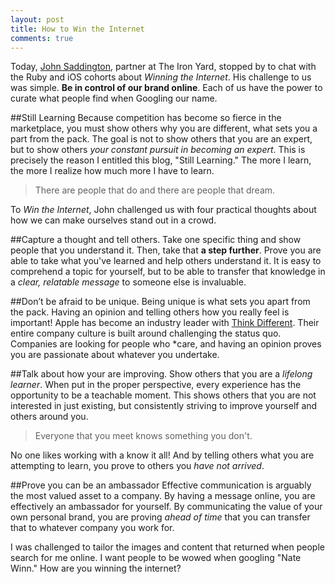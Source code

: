 ```yaml
---
layout: post
title: How to Win the Internet
comments: true
---
```


Today, [John Saddington](https://twitter.com/saddington), partner at The Iron Yard, stopped by to chat with the Ruby and iOS cohorts about *Winning the Internet*. His challenge to us was simple. **Be in control of our brand online**. Each of us have the power to curate what people find when Googling our name. 

##Still Learning
Because competition has become so fierce in the marketplace, you must show others why you are different, what sets you a part from the pack. The goal is not to show others that you are an expert, but to show others *your constant pursuit in becoming an expert*. This is precisely the reason I entitled this blog, "Still Learning." The more I learn, the more I realize how much more I have to learn.

>There are people that do and there are people that dream.

To *Win the Internet*, John challenged us with four practical thoughts about how we can make ourselves stand out in a crowd.

##Capture a thought and tell others.
Take one specific thing and show people that you understand it. Then, take that **a step further**. Prove you are able to take what you've learned and help others understand it. It is easy to comprehend a topic for yourself, but to be able to transfer that knowledge in a *clear, relatable message* to someone else is invaluable.

##Don’t be afraid to be unique.
Being unique is what sets you apart from the pack. Having an opinion and telling others how you really feel is important! Apple has become an industry leader with [Think Different](http://www.thecrazyones.it/spot-en.html). Their entire company culture is built around challenging the status quo. Companies are looking for people who *care, and having an opinion proves you are passionate about whatever you undertake.

##Talk about how your are improving.
Show others that you are a *lifelong learner*. When put in the proper perspective, every experience has the opportunity to be a teachable moment. This shows others that you are not interested in just existing, but consistently striving to improve yourself and others around you. 

>Everyone that you meet knows something you don't.

No one likes working with a know it all! And by telling others what you are attempting to learn, you prove to others you *have not arrived*.

##Prove you can be an ambassador
Effective communication is arguably the most valued asset to a company. By having a message online, you are effectively an ambassador for yourself. By communicating the value of your own personal brand, you are proving *ahead of time* that you can transfer that to whatever company you work for.

I was challenged to tailor the images and content that returned when people search for me online. I want people to be wowed when googling "Nate Winn." How are you winning the internet?